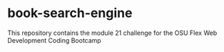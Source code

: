 # book-search-engine
This repository contains the module 21 challenge for the OSU Flex Web Development Coding Bootcamp
